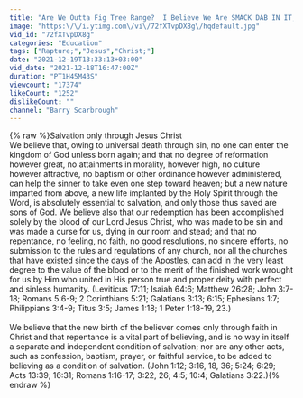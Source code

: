 ```yaml
---
title: "Are We Outta Fig Tree Range?  I Believe We Are SMACK DAB IN IT; Here's Why!  Believe in Jesus Today!"
image: "https:\/\/i.ytimg.com\/vi\/72fXTvpDX8g\/hqdefault.jpg"
vid_id: "72fXTvpDX8g"
categories: "Education"
tags: ["Rapture;","Jesus","Christ;"]
date: "2021-12-19T13:33:13+03:00"
vid_date: "2021-12-18T16:47:00Z"
duration: "PT1H45M43S"
viewcount: "17374"
likeCount: "1252"
dislikeCount: ""
channel: "Barry Scarbrough"
---
```

{% raw %}Salvation only through Jesus Christ<br />We believe that, owing to universal death through sin, no one can enter the kingdom of God unless born again; and that no degree of reformation however great, no attainments in morality, however high, no culture however attractive, no baptism or other ordinance however administered, can help the sinner to take even one step toward heaven; but a new nature imparted from above, a new life implanted by the Holy Spirit through the Word, is absolutely essential to salvation, and only those thus saved are sons of God. We believe also that our redemption has been accomplished solely by the blood of our Lord Jesus Christ, who was made to be sin and was made a curse for us, dying in our room and stead; and that no repentance, no feeling, no faith, no good resolutions, no sincere efforts, no submission to the rules and regulations of any church, nor all the churches that have existed since the days of the Apostles, can add in the very least degree to the value of the blood or to the merit of the finished work wrought for us by Him who united in His person true and proper deity with perfect and sinless humanity. (Leviticus 17:11; Isaiah 64:6; Matthew 26:28; John 3:7-18; Romans 5:6-9; 2 Corinthians 5:21; Galatians 3:13; 6:15; Ephesians 1:7; Philippians 3:4-9; Titus 3:5; James 1:18; 1 Peter 1:18-19, 23.)<br /><br />We believe that the new birth of the believer comes only through faith in Christ and that repentance is a vital part of believing, and is no way in itself a separate and independent condition of salvation; nor are any other acts, such as confession, baptism, prayer, or faithful service, to be added to believing as a condition of salvation. (John 1:12; 3:16, 18, 36; 5:24; 6:29; Acts 13:39; 16:31; Romans 1:16-17; 3:22, 26; 4:5; 10:4; Galatians 3:22.){% endraw %}
